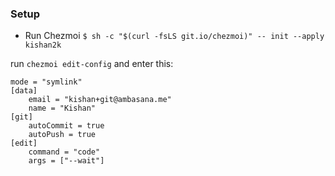 ### Setup


* Run Chezmoi `$ sh -c "$(curl -fsLS git.io/chezmoi)" -- init --apply kishan2k`



run `chezmoi edit-config`
and enter this:
```
mode = "symlink"
[data]
    email = "kishan+git@ambasana.me"
    name = "Kishan"
[git]
    autoCommit = true
    autoPush = true
[edit]
    command = "code"
    args = ["--wait"]
```